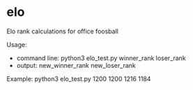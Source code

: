 # elo
Elo rank calculations for office foosball

Usage:
- command line:
python3 elo_test.py winner_rank loser_rank
- output:
new_winner_rank new_loser_rank

Example:
python3 elo_test.py 1200 1200
1216 1184

